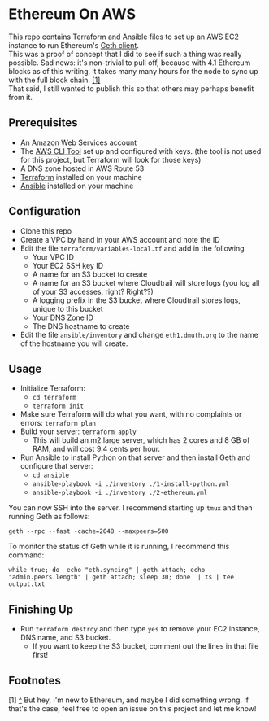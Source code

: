 # Ethereum On AWS

This repo contains Terraform and Ansible files to set up an AWS EC2 instance to run Ethereum's <a href="https://github.com/ethereum/go-ethereum/wiki/geth">Geth client</a>.  
This was a proof of concept that I did to see if such a thing was really possible.  Sad news: 
it's non-trivial to pull off, because with 4.1 Ethereum blocks as of this writing, it takes many 
many hours for the node to sync up with the full block chain. <a href="#note1">[1]</a><a name="back1"></a>  
That said, I still wanted to publish this so that others may perhaps benefit from it.


## Prerequisites

- An Amazon Web Services account
- The <a href="https://aws.amazon.com/cli/">AWS CLI Tool</a> set up and configured with keys. (the tool is not used for this project, but Terraform will look for those keys)
- A DNS zone hosted in AWS Route 53
- <a href="https://www.terraform.io/">Terraform</a> installed on your machine
- <a href="https://www.ansible.com/">Ansible</a> installed on your machine


## Configuration

- Clone this repo
- Create a VPC by hand in your AWS account and note the ID
- Edit the file `terraform/variables-local.tf` and add in the following
   - Your VPC ID
   - Your EC2 SSH key ID
   - A name for an S3 bucket to create
   - A name for an S3 bucket where Cloudtrail will store logs (you log all of your S3 accesses, right?  Right??)
   - A logging prefix in the S3 bucket where Cloudtrail stores logs, unique to this bucket
   - Your DNS Zone ID
   - The DNS hostname to create
-  Edit the file `ansible/inventory` and change `eth1.dmuth.org` to the name of the hostname you will create.


## Usage

- Initialize Terraform: 
   - `cd terraform`
   - `terraform init`
- Make sure Terraform will do what you want, with no complaints or errors: `terraform plan`
- Build your server: `terraform apply`
   - This will build an m2.large server, which has 2 cores and 8 GB of RAM, and will cost 9.4 cents per hour.
- Run Ansible to install Python on that server and then install Geth and configure that server:
   - `cd ansible`
   - `ansible-playbook -i ./inventory ./1-install-python.yml`
   - `ansible-playbook -i ./inventory ./2-ethereum.yml`

You can now SSH into the server.  I recommend starting up `tmux` and then running Geth as follows: 

`geth --rpc --fast -cache=2048 --maxpeers=500`

To monitor the status of Geth while it is running, I recommend this command:

`while true; do  echo "eth.syncing" | geth attach; echo "admin.peers.length" | geth attach; sleep 30; done  | ts | tee output.txt`


## Finishing Up

- Run `terraform destroy` and then type `yes` to remove your EC2 instance, DNS name, and S3 bucket.
   - If you want to keep the S3 bucket, comment out the lines in that file first!


## Footnotes

<a name="note1"></a>[1] <a href="#back1">^</a> But hey, I'm new to Ethereum, and maybe I did something wrong.  If that's the case, feel
free to open an issue on this project and let me know! 




